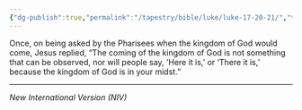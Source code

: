 ```yaml
---
{"dg-publish":true,"permalink":"/tapestry/bible/luke/luke-17-20-21/","title":"Luke 17:20-21","hide":true,"tags":["bible-verse","bible-verse"],"dgHomeLink":true,"dgShowLocalGraph":true,"dgEnableSearch":true}
---
```



Once, on being asked by the Pharisees when the kingdom of God would come, Jesus replied, “The coming of the kingdom of God is not something that can be observed, nor will people say, ‘Here it is,’ or ‘There it is,’ because the kingdom of God is in your midst.”

---
*New International Version (NIV)*